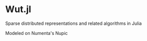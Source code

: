 # Wut.jl
Sparse distributed representations and related algorithms in Julia

Modeled on Numenta's Nupic
